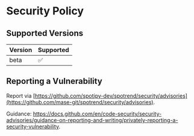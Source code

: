 # Security Policy

## Supported Versions

| Version | Supported          |
| ------- | ------------------ |
| beta     | :white_check_mark:|

## Reporting a Vulnerability

Report via [https://github.com/spotipy-dev/spotrend/security/advisories](https://github.com/mase-git/spotrend/security/advisories).

Guidance: https://docs.github.com/en/code-security/security-advisories/guidance-on-reporting-and-writing/privately-reporting-a-security-vulnerability.
